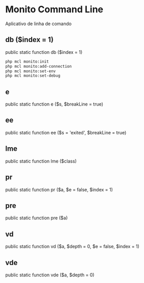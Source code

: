 # Monito Command Line
Aplicativo de linha de comando

## db ($index = 1)
public static function db ($index = 1)

```bash
php mcl monito:init
php mcl monito:add-connection
php mcl monito:set-env
php mcl monito:set-debug
```
## e
public static function e ($s, $breakLine = true)

## ee
public static function ee ($s = 'exited', $breakLine = true)

## lme
public static function lme ($class)

## pr
public static function pr ($a, $e = false, $index = 1)

## pre
public static function pre ($a)

## vd
public static function vd ($a, $depth = 0, $e = false, $index = 1)

## vde
public static function vde ($a, $depth = 0)
